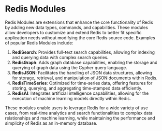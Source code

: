 # Redis Modules

Redis Modules are extensions that enhance the core functionality of Redis by adding new data types, commands, and capabilities. These modules allow developers to customize and extend Redis to better fit specific application needs without modifying the core Redis source code. Examples of popular Redis Modules include:

1. **RediSearch**: Provides full-text search capabilities, allowing for indexing and querying data with complex search queries.
2. **RedisGraph**: Adds graph database capabilities, enabling the storage and querying of graph data using the Cypher query language.
3. **RedisJSON**: Facilitates the handling of JSON data structures, allowing for storage, retrieval, and manipulation of JSON documents within Redis.
4. **RedisTimeSeries**: Optimized for time-series data, offering features for storing, querying, and aggregating time-stamped data efficiently.
5. **RedisAI**: Integrates artificial intelligence capabilities, allowing for the execution of machine learning models directly within Redis.

These modules enable users to leverage Redis for a wide variety of use cases, from real-time analytics and search functionalities to complex data relationships and machine learning, while maintaining the performance and simplicity of Redis as an in-memory database.